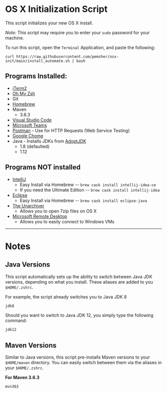 # OS X Initialization Script

This script initializes your new OS X install.

*Note:* This script may require you to enter your `sudo` password for your machine.

To run this script, open the `Terminal` Application, and paste the following:

```
curl https://raw.githubusercontent.com/pemsher/osx-init/main/install_automate.sh | bash
```

## Programs Installed:
* [iTerm2](https://www.iterm2.com/)
* [Oh My Zsh](https://github.com/robbyrussell/oh-my-zsh)
* Git
* [Homebrew](https://brew.sh/)
* Maven
  * 3.6.3 
* [Visual Studio Code](https://code.visualstudio.com/)
* [Microsoft Teams](https://teams.microsoft.com/downloads)
* [Postman](https://www.getpostman.com/) - Use for HTTP Requests (Web Service Testing)
* [Google Chome](https://www.google.com/chrome/browser/desktop/index.html)
* Java - Installs JDKs from [AdoptJDK](https://adoptopenjdk.net/)
  * 1.8 (defaulted)
  * 1.12

## Programs NOT installed
* [IntelliJ](https://www.jetbrains.com/idea/)
  * Easy Install via Homebrew -- `brew cask install intellij-idea-ce`
  * If you need the Ultimate Edition -- `brew cask install intellij-idea`
* [Eclipse](http://www.eclipse.org/)
  * Easy Install via Homebrew -- `brew cask install eclipse-java`
* [The Unarchiver](https://itunes.apple.com/us/app/the-unarchiver/id425424353?mt=12)
  * Allows you to open 7zip files on OS X
* [Microsoft Remote Desktop](https://itunes.apple.com/us/app/microsoft-remote-desktop/id715768417?mt=12)
  * Allows you to easily connect to Windows VMs


----

# Notes

## Java Versions

This script automatically sets up the ability to switch between Java JDK versions, depending on what you install. These aliases are added to you `$HOME/.zshrc`.

For example, the script already switches you to Java JDK 8
```bash
jdk8
```

Should you want to switch to Java JDK 12, you simply type the following command:
```bash
jdk12
```

## Maven Versions

Similar to Java versions, this script pre-installs Maven versions to your `$HOME/maven` directory. You can easily switch between them via the aliases in your `$HOME/.zshrc`.

**For Maven 3.6.3**
```bash
mvn363
```

